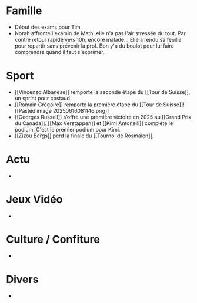 # Famille
- Début des exams pour Tim
- Norah affronte l'examin de Math, elle n'a pas l'air stressée du tout. Par contre retour rapide vers 10h, encore malade... Elle a rendu sa feuille pour repartir sans prévenir la prof. Bon y'a du boulot pour lui faire comprendre quand il faut s'exprimer.
# Sport
- [[Vincenzo Albanese]] remporte la seconde étape du [[Tour de Suisse]], un sprint pour costaud.
- [[Romain Grégoire]] remporte la première étape du [[Tour de Suisse]]![[Pasted image 20250616081146.png]]
- [[Georges Russell]] s’offre une première victoire en 2025 au [[Grand Prix du Canada]]. [[Max Verstappen]] et [[Kimi Antonelli]] complète le podium. C'est le premier podium pour Kimi.
- [[Zizou Bergs]] perd la finale du [[Tournoi de Rosmalen]].
# Actu
- 
# Jeux Vidéo
- 
# Culture / Confiture
- 
# Divers
- 
